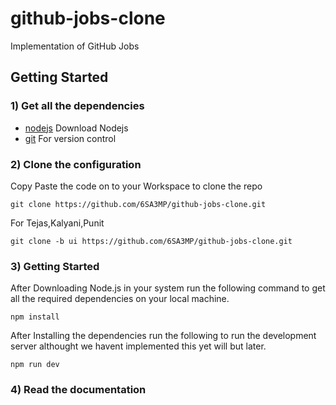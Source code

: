 # github-jobs-clone
Implementation of GitHub Jobs

## Getting Started
### 1) Get all the dependencies
- [nodejs](https://nodejs.org/en/download/) Download Nodejs
- [git](https://git-scm.com/downloads) For version control
### 2) Clone the configuration
Copy Paste the code on to your Workspace to clone the repo
```
git clone https://github.com/6SA3MP/github-jobs-clone.git
```
For Tejas,Kalyani,Punit
```
git clone -b ui https://github.com/6SA3MP/github-jobs-clone.git
```
### 3) Getting Started
After Downloading Node.js in your system
run the following command to get all the required dependencies on your local machine.
```
npm install
```
After Installing the dependencies run the following to run the development server althought we havent implemented this yet will but later.
```
npm run dev
```
### 4) Read the documentation
